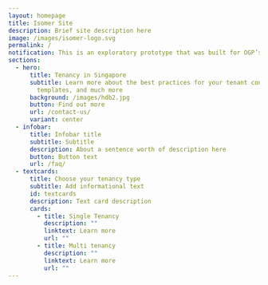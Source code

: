 ```yaml
---
layout: homepage
title: Isomer Site
description: Brief site description here
image: /images/isomer-logo.svg
permalink: /
notification: This is an exploratory prototype that was built for OGP’s Hack for Public Good
sections:
  - hero:
      title: Tenancy in Singapore
      subtitle: Learn more about the best practices for your tenant contract, reuse
        templates, and much more
      background: /images/hdb2.jpg
      button: Find out more
      url: /contact-us/
      variant: center
  - infobar:
      title: Infobar title
      subtitle: Subtitle
      description: About a sentence worth of description here
      button: Button text
      url: /faq/
  - textcards:
      title: Choose your tenancy type
      subtitle: Add informational text
      id: textcards
      description: Text card description
      cards:
        - title: Single Tenancy
          description: ""
          linktext: Learn more
          url: ""
        - title: Multi tenancy
          description: ""
          linktext: Learn more
          url: ""
---
```

